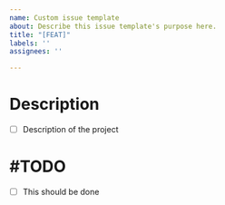 ```yaml
---
name: Custom issue template
about: Describe this issue template's purpose here.
title: "[FEAT]"
labels: ''
assignees: ''

---
```


# Description
- [ ] Description of the project

# #TODO
- [ ] This should be done
